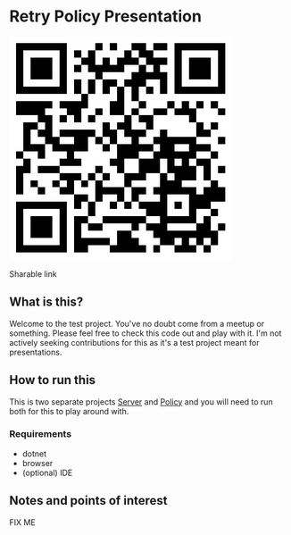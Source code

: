# Retry Policy Presentation

![qrcode](./docs/presentation.png)

Sharable link

## What is this?

Welcome to the test project. You've no doubt come from a meetup or something. Please feel free to check this code out and play with it. I'm not actively seeking contributions for this as it's a test project meant for presentations.

## How to run this

This is two separate projects [Server](./Server/) and [Policy](./Policy/) and you will need to run both for this to play around with.

### Requirements

- dotnet
- browser
- (optional) IDE

## Notes and points of interest

FIX ME
